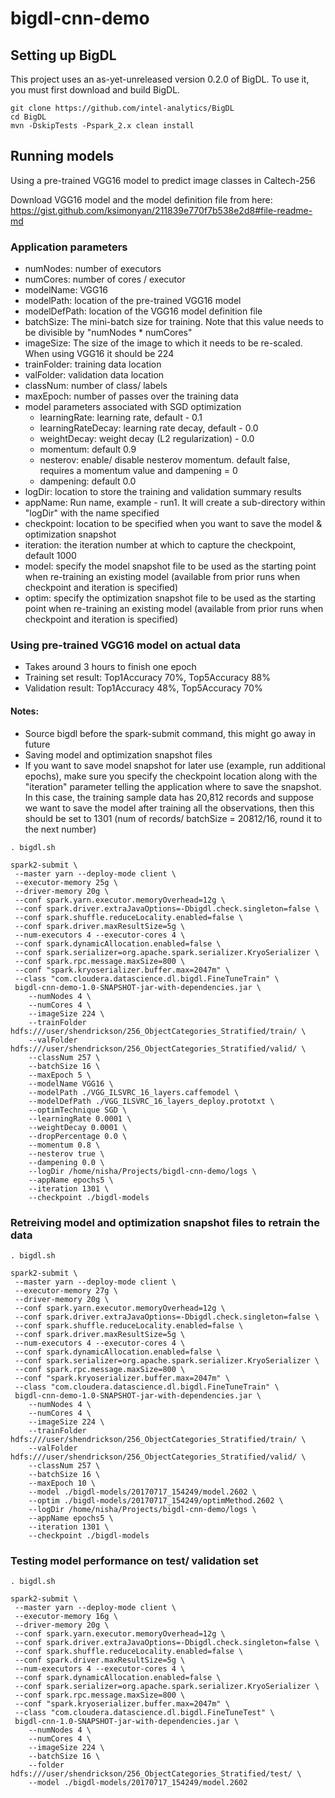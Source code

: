 # bigdl-cnn-demo

## Setting up BigDL

This project uses an as-yet-unreleased version 0.2.0 of BigDL. To use it, you must first download and build BigDL.

```
git clone https://github.com/intel-analytics/BigDL
cd BigDL
mvn -DskipTests -Pspark_2.x clean install
```

## Running models

Using a pre-trained VGG16 model to predict image classes in Caltech-256

Download VGG16 model and the model definition file from here: https://gist.github.com/ksimonyan/211839e770f7b538e2d8#file-readme-md

### Application parameters
- numNodes: number of executors
- numCores: number of cores / executor
- modelName: VGG16 
- modelPath: location of the pre-trained VGG16 model 
- modelDefPath: location of the VGG16 model definition file
- batchSize: The mini-batch size for training. Note that this value needs to be divisible by "numNodes * numCores"
- imageSize: The size of the image to which it needs to be re-scaled. When using VGG16 it should be 224
- trainFolder: training data location
- valFolder: validation data location
- classNum: number of class/ labels
- maxEpoch: number of passes over the training data
- model parameters associated with SGD optimization
  - learningRate: learning rate, default - 0.1
  - learningRateDecay: learning rate decay, default - 0.0
  - weightDecay: weight decay (L2 regularization) - 0.0
  - momentum: default 0.9
  - nesterov: enable/ disable nesterov momentum. default false, requires a momentum value and dampening = 0
  - dampening: default 0.0
- logDir: location to store the training and validation summary results
- appName: Run name, example - run1. It will create a sub-directory within "logDir" with the name specified
- checkpoint: location to be specified when you want to save the model & optimization snapshot
- iteration: the iteration number at which to capture the checkpoint, default 1000
- model: specify the model snapshot file to be used as the starting point when re-training an existing model (available from prior runs when checkpoint and iteration is specified)
- optim: specify the optimization snapshot file to be used as the starting point when re-training an existing model (available from prior runs when checkpoint and iteration is specified)

### Using pre-trained VGG16 model on actual data
- Takes around 3 hours to finish one epoch 
- Training set result: Top1Accuracy 70%, Top5Accuracy 88%
- Validation result: Top1Accuracy 48%, Top5Accuracy 70%

#### Notes: 
- Source bigdl before the spark-submit command, this might go away in future
- Saving model and optimization snapshot files
 - If you want to save model snapshot for later use (example, run additional epochs), make sure you specify the checkpoint location along with the "iteration" parameter telling the application where to save the snapshot. In this case, the training sample data has 20,812 records and suppose we want to save the model after training all the observations, then this should be set to 1301 (num of records/ batchSize = 20812/16, round it to the next number)

````
. bigdl.sh 

spark2-submit \
 --master yarn --deploy-mode client \
 --executor-memory 25g \
 --driver-memory 20g \
 --conf spark.yarn.executor.memoryOverhead=12g \
 --conf spark.driver.extraJavaOptions=-Dbigdl.check.singleton=false \
 --conf spark.shuffle.reduceLocality.enabled=false \
 --conf spark.driver.maxResultSize=5g \
 --num-executors 4 --executor-cores 4 \
 --conf spark.dynamicAllocation.enabled=false \
 --conf spark.serializer=org.apache.spark.serializer.KryoSerializer \
 --conf spark.rpc.message.maxSize=800 \
 --conf "spark.kryoserializer.buffer.max=2047m" \
 --class "com.cloudera.datascience.dl.bigdl.FineTuneTrain" \
 bigdl-cnn-demo-1.0-SNAPSHOT-jar-with-dependencies.jar \
    --numNodes 4 \
    --numCores 4 \
    --imageSize 224 \
    --trainFolder hdfs:///user/shendrickson/256_ObjectCategories_Stratified/train/ \
    --valFolder hdfs:///user/shendrickson/256_ObjectCategories_Stratified/valid/ \
    --classNum 257 \
    --batchSize 16 \
    --maxEpoch 5 \
    --modelName VGG16 \
    --modelPath ./VGG_ILSVRC_16_layers.caffemodel \
    --modelDefPath ./VGG_ILSVRC_16_layers_deploy.prototxt \
    --optimTechnique SGD \
    --learningRate 0.0001 \
    --weightDecay 0.0001 \
    --dropPercentage 0.0 \
    --momentum 0.8 \
    --nesterov true \
    --dampening 0.0 \
    --logDir /home/nisha/Projects/bigdl-cnn-demo/logs \
    --appName epochs5 \
    --iteration 1301 \
    --checkpoint ./bigdl-models
````

### Retreiving model and optimization snapshot files to retrain the data
````
. bigdl.sh 

spark2-submit \
 --master yarn --deploy-mode client \
 --executor-memory 27g \
 --driver-memory 20g \
 --conf spark.yarn.executor.memoryOverhead=12g \
 --conf spark.driver.extraJavaOptions=-Dbigdl.check.singleton=false \
 --conf spark.shuffle.reduceLocality.enabled=false \
 --conf spark.driver.maxResultSize=5g \
 --num-executors 4 --executor-cores 4 \
 --conf spark.dynamicAllocation.enabled=false \
 --conf spark.serializer=org.apache.spark.serializer.KryoSerializer \
 --conf spark.rpc.message.maxSize=800 \
 --conf "spark.kryoserializer.buffer.max=2047m" \
 --class "com.cloudera.datascience.dl.bigdl.FineTuneTrain" \
 bigdl-cnn-demo-1.0-SNAPSHOT-jar-with-dependencies.jar \
    --numNodes 4 \
    --numCores 4 \
    --imageSize 224 \
    --trainFolder hdfs:///user/shendrickson/256_ObjectCategories_Stratified/train/ \
    --valFolder hdfs:///user/shendrickson/256_ObjectCategories_Stratified/valid/ \
    --classNum 257 \
    --batchSize 16 \
    --maxEpoch 10 \
    --model ./bigdl-models/20170717_154249/model.2602 \
    --optim ./bigdl-models/20170717_154249/optimMethod.2602 \
    --logDir /home/nisha/Projects/bigdl-cnn-demo/logs \
    --appName epochs5 \
    --iteration 1301 \
    --checkpoint ./bigdl-models
````

### Testing model performance on test/ validation set
````
. bigdl.sh

spark2-submit \
 --master yarn --deploy-mode client \
 --executor-memory 16g \
 --driver-memory 20g \
 --conf spark.yarn.executor.memoryOverhead=12g \
 --conf spark.driver.extraJavaOptions=-Dbigdl.check.singleton=false \
 --conf spark.shuffle.reduceLocality.enabled=false \
 --conf spark.driver.maxResultSize=5g \
 --num-executors 4 --executor-cores 4 \
 --conf spark.dynamicAllocation.enabled=false \
 --conf spark.serializer=org.apache.spark.serializer.KryoSerializer \
 --conf spark.rpc.message.maxSize=800 \
 --conf "spark.kryoserializer.buffer.max=2047m" \
 --class "com.cloudera.datascience.dl.bigdl.FineTuneTest" \
 bigdl-cnn-1.0-SNAPSHOT-jar-with-dependencies.jar \
    --numNodes 4 \
    --numCores 4 \
    --imageSize 224 \
    --batchSize 16 \
    --folder hdfs:///user/shendrickson/256_ObjectCategories_Stratified/test/ \
    --model ./bigdl-models/20170717_154249/model.2602
````
